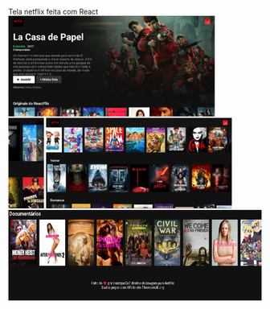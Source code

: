Tela netflix feita com React
<img src="screenshots/Capturar1.PNG" height="200" alt="Screenshot"/><br>
<img src="screenshots/Capturar3.PNG" height="180" alt="Screenshot"/>
<img src="screenshots/Capturar2.PNG" height="180" alt="Screenshot"/> 
<img src="screenshots/Capturar4.PNG" height="180" alt="Screenshot"/>